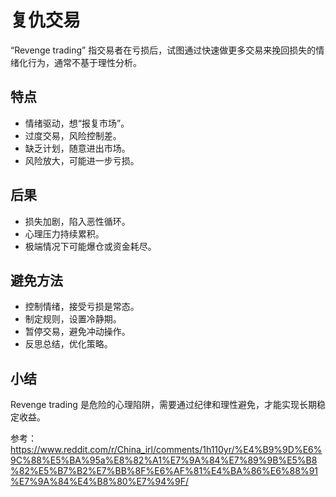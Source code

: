 # 复仇交易

“Revenge trading” 指交易者在亏损后，试图通过快速做更多交易来挽回损失的情绪化行为，通常不基于理性分析。

## 特点

- 情绪驱动，想“报复市场”。
- 过度交易，风险控制差。
- 缺乏计划，随意进出市场。
- 风险放大，可能进一步亏损。

## 后果

- 损失加剧，陷入恶性循环。
- 心理压力持续累积。
- 极端情况下可能爆仓或资金耗尽。

## 避免方法

- 控制情绪，接受亏损是常态。
- 制定规则，设置冷静期。
- 暂停交易，避免冲动操作。
- 反思总结，优化策略。

## 小结

Revenge trading 是危险的心理陷阱，需要通过纪律和理性避免，才能实现长期稳定收益。

参考：<https://www.reddit.com/r/China_irl/comments/1h110yr/%E4%B9%9D%E6%9C%88%E5%BA%95a%E8%82%A1%E7%9A%84%E7%89%9B%E5%B8%82%E5%B7%B2%E7%BB%8F%E6%AF%81%E4%BA%86%E6%88%91%E7%9A%84%E4%B8%80%E7%94%9F/>
